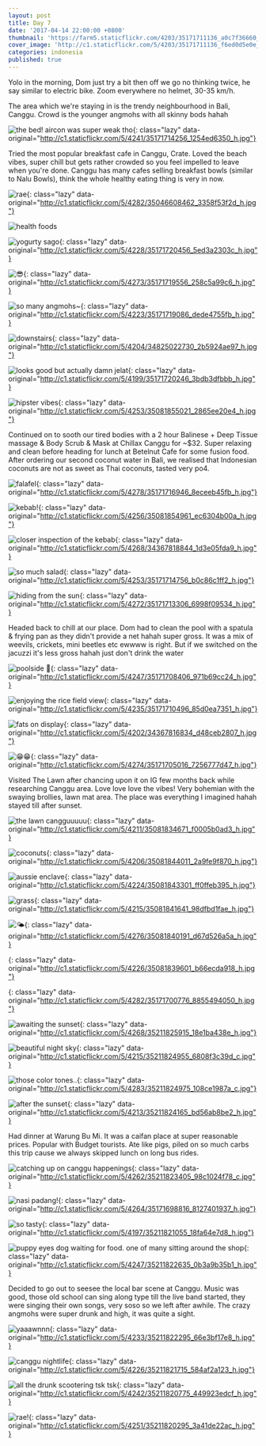 ```yaml
---
layout: post
title: Day 7
date: '2017-04-14 22:00:00 +0800'
thumbnail: 'https://farm5.staticflickr.com/4203/35171711136_a0c7f36660_z_d.jpg'
cover_image: 'http://c1.staticflickr.com/5/4203/35171711136_f6ed0d5e0e_h.jpg'
categories: indonesia
published: true
---
```


Yolo in the morning, Dom just try a bit then off we go no thinking twice, he say similar to electric bike. Zoom everywhere no helmet, 30-35 km/h. 

The area which we're staying in is the trendy neighbourhood in Bali, Canggu. Crowd is the younger angmohs with all skinny bods hahah

![the bed! aircon was super weak tho](){: class="lazy" data-original="http://c1.staticflickr.com/5/4241/35171714256_1254ed6350_h.jpg"}

Tried the most popular breakfast cafe in Canggu, Crate. Loved the beach vibes, super chill but gets rather crowded so you feel impelled to leave when you're done. Canggu has many cafes selling breakfast bowls (similar to Nalu Bowls), think the whole healthy eating thing is very in now.

![rae](){: class="lazy" data-original="http://c1.staticflickr.com/5/4282/35046608462_3358f53f2d_h.jpg"}

![health foods](https://farm5.staticflickr.com/4263/35081859531_a96e3cf1e5_k_d.jpg)

![yogurty sago](){: class="lazy" data-original="http://c1.staticflickr.com/5/4228/35171720456_5ed3a2303c_h.jpg"}

![😎](){: class="lazy" data-original="http://c1.staticflickr.com/5/4273/35171719556_258c5a99c6_h.jpg"}

![so many angmohs~](){: class="lazy" data-original="http://c1.staticflickr.com/5/4223/35171719086_dede4755fb_h.jpg"}

![downstairs](){: class="lazy" data-original="http://c1.staticflickr.com/5/4204/34825022730_2b5924ae97_h.jpg"}

![looks good but actually damn jelat](){: class="lazy" data-original="http://c1.staticflickr.com/5/4199/35171720246_3bdb3dfbbb_h.jpg"}

![hipster vibes](){: class="lazy" data-original="http://c1.staticflickr.com/5/4253/35081855021_2865ee20e4_h.jpg"}

Continued on to sooth our tired bodies with a 2 hour Balinese + Deep Tissue massage & Body Scrub & Mask at Chillax Canggu for ~$32. Super relaxing and clean before heading for lunch at Betelnut Cafe for some fusion food. After ordering our second coconut water in Bali, we realised that Indonesian coconuts are not as sweet as Thai coconuts, tasted very po4.

![falafel](){: class="lazy" data-original="http://c1.staticflickr.com/5/4278/35171716946_8eceeb45fb_h.jpg"}

![kebab!](){: class="lazy" data-original="http://c1.staticflickr.com/5/4256/35081854961_ec6304b00a_h.jpg"}

![closer inspection of the kebab](){: class="lazy" data-original="http://c1.staticflickr.com/5/4268/34367818844_1d3e05fda9_h.jpg"}

![so much salad](){: class="lazy" data-original="http://c1.staticflickr.com/5/4253/35171714756_b0c86c1ff2_h.jpg"}

![hiding from the sun](){: class="lazy" data-original="http://c1.staticflickr.com/5/4272/35171713306_6998f09534_h.jpg"}

Headed back to chill at our place. Dom had to clean the pool with a spatula & frying pan as they didn't provide a net hahah super gross. It was a mix of weevils, crickets, mini beetles etc ewwww is right. But if we switched on the jacuzzi it's less gross hahah just don't drink the water 

![poolside 🍻](){: class="lazy" data-original="http://c1.staticflickr.com/5/4247/35171708406_971b69cc24_h.jpg"}

![enjoying the rice field view](){: class="lazy" data-original="http://c1.staticflickr.com/5/4235/35171710496_85d0ea7351_h.jpg"}

![fats on display](){: class="lazy" data-original="http://c1.staticflickr.com/5/4202/34367816834_d48ceb2807_h.jpg"}

![😁😁](){: class="lazy" data-original="http://c1.staticflickr.com/5/4274/35171705016_7256777d47_h.jpg"}

Visited The Lawn after chancing upon it on IG few months back while researching Canggu area. Love love love the vibes! Very bohemian with the swaying brollies, lawn mat area. The place was everything I imagined hahah stayed till after sunset.

![the lawn cangguuuuu](){: class="lazy" data-original="http://c1.staticflickr.com/5/4211/35081834671_f0005b0ad3_h.jpg"}

![coconuts](){: class="lazy" data-original="http://c1.staticflickr.com/5/4206/35081844011_2a9fe9f870_h.jpg"}

![aussie enclave](){: class="lazy" data-original="http://c1.staticflickr.com/5/4224/35081843301_ff0ffeb395_h.jpg"}

![grass](){: class="lazy" data-original="http://c1.staticflickr.com/5/4215/35081841641_98dfbd1fae_h.jpg"}

![🌤](){: class="lazy" data-original="http://c1.staticflickr.com/5/4276/35081840191_d67d526a5a_h.jpg"}

![](){: class="lazy" data-original="http://c1.staticflickr.com/5/4226/35081839601_b66ecda918_h.jpg"}

![](){: class="lazy" data-original="http://c1.staticflickr.com/5/4282/35171700776_8855494050_h.jpg"}

![awaiting the sunset](){: class="lazy" data-original="http://c1.staticflickr.com/5/4268/35211825915_18e1ba438e_h.jpg"}

![beautiful night sky](){: class="lazy" data-original="http://c1.staticflickr.com/5/4215/35211824955_6808f3c39d_c.jpg"}

![those color tones..](){: class="lazy" data-original="http://c1.staticflickr.com/5/4283/35211824975_108ce1987a_c.jpg"}

![after the sunset](){: class="lazy" data-original="http://c1.staticflickr.com/5/4213/35211824165_bd56ab8be2_h.jpg"}

Had dinner at Warung Bu Mi. It was a caifan place at super reasonable prices. Popular with Budget tourists. Ate like pigs, piled on so much carbs this trip cause we always skipped lunch on long bus rides.

![catching up on canggu happenings](){: class="lazy" data-original="http://c1.staticflickr.com/5/4262/35211823405_98c1024f78_c.jpg"}

![nasi padang!](){: class="lazy" data-original="http://c1.staticflickr.com/5/4264/35171698816_8127401937_h.jpg"}

![so tasty](){: class="lazy" data-original="http://c1.staticflickr.com/5/4197/35211821055_18fa64e7d8_h.jpg"}

![puppy eyes dog waiting for food. one of many sitting around the shop](){: class="lazy" data-original="http://c1.staticflickr.com/5/4247/35211822635_0b3a9b35b1_h.jpg"}

Decided to go out to seesee the local bar scene at Canggu. Music was good, those old school can sing along type till the live band started, they were singing their own songs, very soso so we left after awhile. The crazy angmohs were super drunk and high, it was quite a sight.

![yaaawnnn](){: class="lazy" data-original="http://c1.staticflickr.com/5/4233/35211822295_66e3bf17e8_h.jpg"}

![canggu nightlife](){: class="lazy" data-original="http://c1.staticflickr.com/5/4226/35211821715_584af2a123_h.jpg"}

![all the drunk scootering tsk tsk](){: class="lazy" data-original="http://c1.staticflickr.com/5/4242/35211820775_449923edcf_h.jpg"}

![rae!](){: class="lazy" data-original="http://c1.staticflickr.com/5/4251/35211820295_3a41de22ac_h.jpg"}
